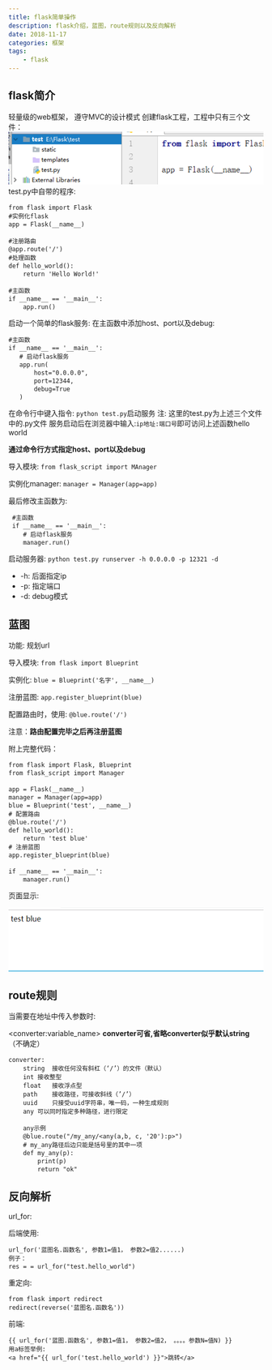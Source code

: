 ```yaml
---
title: flask简单操作
description: flask介绍，蓝图，route规则以及反向解析
date: 2018-11-17
categories: 框架
tags:
    - flask
---
```




## flask简介

轻量级的web框架， 遵守MVC的设计模式
创建flask工程，工程中只有三个文件：
<img src='https://github.com/Pyrans/Pyrans.github.io/blob/master/img/2018111701.png?raw=true'>
test.py中自带的程序:
~~~
from flask import Flask
#实例化flask
app = Flask(__name__)

#注册路由
@app.route('/')
#处理函数
def hello_world():
    return 'Hello World!'

#主函数
if __name__ == '__main__':
    app.run()
~~~
 启动一个简单的flask服务:
 在主函数中添加host、port以及debug:
 ~~~
 #主函数
 if __name__ == '__main__':
    # 启动flask服务
    app.run(
        host="0.0.0.0",
        port=12344,
        debug=True
    )
 ~~~
 在命令行中键入指令: `python test.py`启动服务
 注: 这里的test.py为上述三个文件中的.py文件
 服务启动后在浏览器中输入:`ip地址:端口号`即可访问上述函数hello world

**通过命令行方式指定host、port以及debug**

导入模块: `from flask_script import MAnager`

实例化manager: `manager = Manager(app=app)`

最后修改主函数为:

~~~
 #主函数
 if __name__ == '__main__':
    # 启动flask服务
    manager.run()
~~~

启动服务器: `python test.py runserver -h 0.0.0.0 -p 12321 -d`

* -h: 后面指定ip
* -p: 指定端口
* -d: debug模式

## 蓝图

功能: 规划url

导入模块: `from flask import Blueprint`

实例化: `blue = Blueprint('名字', __name__)`

注册蓝图: `app.register_blueprint(blue)`

配置路由时，使用: `@blue.route('/')`

注意：**路由配置完毕之后再注册蓝图**

附上完整代码：

~~~
from flask import Flask, Blueprint
from flask_script import Manager

app = Flask(__name__)
manager = Manager(app=app)
blue = Blueprint('test', __name__)
# 配置路由
@blue.route('/')
def hello_world():
    return 'test blue'
# 注册蓝图
app.register_blueprint(blue)

if __name__ == '__main__':
    manager.run()
~~~

页面显示:

<div style='background:skyblue;'><img src='https://github.com/Pyrans/Pyrans.github.io/blob/master/img/2018111702.png?raw=true'></div>

## route规则

当需要在地址中传入参数时:

\<converter:variable_name\>        **converter可省,省略converter似乎默认string**（不确定）

~~~
converter:
	string 	接收任何没有斜杠（‘/’）的文件（默认）
	int	接收整型
	float	接收浮点型
	path	接收路径，可接收斜线（’/’）
	uuid	只接受uuid字符串，唯一码，一种生成规则
	any	可以同时指定多种路径，进行限定
	
	any示例
	@blue.route("/my_any/<any(a,b, c, '20'):p>")
	# my_any路径后边只能是括号里的其中一项
	def my_any(p):
    	print(p)
    	return "ok"
~~~

## 反向解析

url_for:

后端使用:

~~~
url_for('蓝图名.函数名', 参数1=值1， 参数2=值2......)
例子：
res = = url_for("test.hello_world")
~~~

重定向:

~~~
from flask import redirect
redirect(reverse('蓝图名.函数名'))
~~~

前端:

~~~
{{ url_for('蓝图.函数名', 参数1=值1， 参数2=值2， 。。。。参数N=值N) }}
用a标签举例:
<a href="{{ url_for('test.hello_world') }}">跳转</a>
~~~

